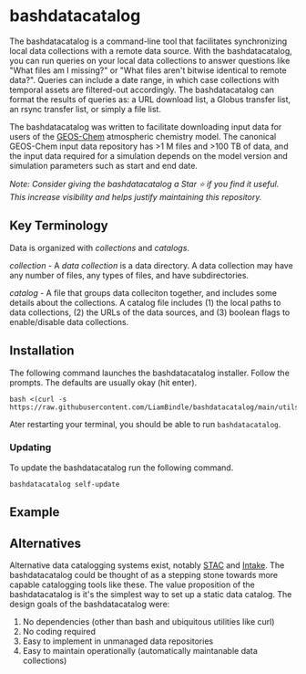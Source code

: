 # bashdatacatalog
The bashdatacatalog is a command-line tool that facilitates synchronizing local data collections with a remote data source. With the bashdatacatalog, you can run queries on your local data collections to answer questions like "What files am I missing?" or "What files aren't bitwise identical to remote data?". Queries can include a date range, in which case collections with temporal assets are filtered-out accordingly. The bashdatacatalog can format the results of queries as: a URL download list, a Globus transfer list, an rsync transfer list, or simply a file list.

The bashdatacatalog was written to facilitate downloading input data for users of the [GEOS-Chem](https://geos-chem.seas.harvard.edu/) atmospheric chemistry model. The canonical GEOS-Chem input data repository has >1 M files and >100 TB of data, and the input data required for a simulation depends on the model version and simulation parameters such as start and end date.

_Note: Consider giving the bashdatacatalog a Star :star: if you find it useful. This increase visibility and helps justify maintaining this repository._

## Key Terminology

Data is organized with _collections_ and _catalogs_.

_collection_ - A *data collection* is a data directory. A data collection may have any number of files, any types of files, and have subdirectories.

_catalog_ - A file that groups data colleciton together, and includes some details about the collections. A catalog file includes (1) the local paths to data collections, (2) the URLs of the data sources, and (3) boolean flags to enable/disable data collections.

## Installation

The following command launches the bashdatacatalog installer. Follow the prompts. The defaults are usually okay (hit enter).
```console
bash <(curl -s https://raw.githubusercontent.com/LiamBindle/bashdatacatalog/main/utils/install.sh)
```

Ater restarting your terminal, you should be able to run `bashdatacatalog`.

### Updating

To update the bashdatacatalog run the following command.

```console
bashdatacatalog self-update
```

## Example

## Alternatives

Alternative data catalogging systems exist, notably [STAC](https://stacspec.org/) and [Intake](https://intake.readthedocs.io/en/latest/index.html). The bashdatacatalog could be thought of as a stepping stone towards more capable catalogging tools like these. The value proposition of the bashdatacatalog is it's the simplest way to set up a static data catalog. The design goals of the bashdatacatalog were:
1. No dependencies (other than bash and ubiquitous utilities like curl)
2. No coding required
3. Easy to implement in unmanaged data repositories
4. Easy to maintain operationally (automatically maintanable data collections)
